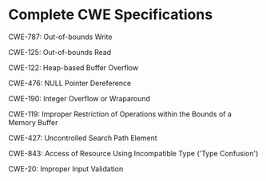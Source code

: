 

# Complete CWE Specifications

CWE-787: Out-of-bounds Write

CWE-125: Out-of-bounds Read

CWE-122: Heap-based Buffer Overflow

CWE-476: NULL Pointer Dereference

CWE-190: Integer Overflow or Wraparound

CWE-119: Improper Restriction of Operations within the Bounds of a Memory Buffer

CWE-427: Uncontrolled Search Path Element

CWE-843: Access of Resource Using Incompatible Type ('Type Confusion')

CWE-20: Improper Input Validation